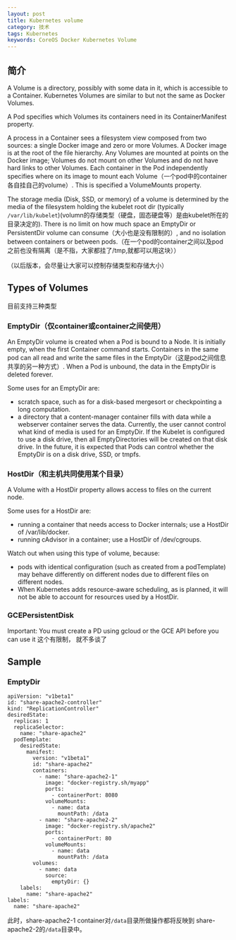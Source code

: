 ```yaml
---
layout: post
title: Kubernetes volume
category: 技术
tags: Kubernetes
keywords: CoreOS Docker Kubernetes Volume
---
```


## 简介


A Volume is a directory, possibly with some data in it, which is accessible to a Container. Kubernetes Volumes are similar to but not the same as Docker Volumes.

A Pod specifies which Volumes its containers need in its ContainerManifest property.

A process in a Container sees a filesystem view composed from two sources: a single Docker image and zero or more Volumes. A Docker image is at the root of the file hierarchy. Any Volumes are mounted at points on the Docker image; Volumes do not mount on other Volumes and do not have hard links to other Volumes. Each container in the Pod independently specifies where on its image to mount each Volume（一个pod中的container各自挂自己的volume）. This is specified a VolumeMounts property.

The storage media (Disk, SSD, or memory) of a volume is determined by the media of the filesystem holding the kubelet root dir (typically `/var/lib/kubelet`)(volumn的存储类型（硬盘，固态硬盘等）是由kubelet所在的目录决定的). There is no limit on how much space an EmptyDir or PersistentDir volume can consume（大小也是没有限制的）, and no isolation between containers or between pods.（在一个pod的container之间以及pod之前也没有隔离（是不指，大家都挂了/tmp,就都可以用这块））

（以后版本，会尽量让大家可以控制存储类型和存储大小）

## Types of Volumes

目前支持三种类型

### EmptyDir（仅container或container之间使用）

An EmptyDir volume is created when a Pod is bound to a Node. It is initially empty, when the first Container command starts. Containers in the same pod can all read and write the same files in the EmptyDir（这是pod之间信息共享的另一种方式）. When a Pod is unbound, the data in the EmptyDir is deleted forever.

Some uses for an EmptyDir are:

- scratch space, such as for a disk-based mergesort or checkpointing a long computation.
- a directory that a content-manager container fills with data while a webserver container serves the data.
Currently, the user cannot control what kind of media is used for an EmptyDir. If the Kubelet is configured to use a disk drive, then all EmptyDirectories will be created on that disk drive. In the future, it is expected that Pods can control whether the EmptyDir is on a disk drive, SSD, or tmpfs.

### HostDir（和主机共同使用某个目录）

A Volume with a HostDir property allows access to files on the current node.

Some uses for a HostDir are:

- running a container that needs access to Docker internals; use a HostDir of /var/lib/docker.
- running cAdvisor in a container; use a HostDir of /dev/cgroups.

Watch out when using this type of volume, because:

- pods with identical configuration (such as created from a podTemplate) may behave differently on different nodes due to different files on different nodes.
- When Kubernetes adds resource-aware scheduling, as is planned, it will not be able to account for resources used by a HostDir.

### GCEPersistentDisk

Important: You must create a PD using gcloud or the GCE API before you can use it
这个有限制， 就不多谈了

## Sample

### EmptyDir

    apiVersion: "v1beta1"
    id: "share-apache2-controller"
    kind: "ReplicationController"
    desiredState:
      replicas: 1
      replicaSelector:
        name: "share-apache2"
      podTemplate:
        desiredState:
          manifest:
            version: "v1beta1"
            id: "share-apache2"
            containers:
              - name: "share-apache2-1"
                image: "docker-registry.sh/myapp"
                ports:
                  - containerPort: 8080
                volumeMounts:
                  - name: data
                    mountPath: /data
              - name: "share-apache2-2"
                image: "docker-registry.sh/apache2"
                ports:
                  - containerPort: 80
                volumeMounts:
                  - name: data
                    mountPath: /data
            volumes:
              - name: data
                source:
                  emptyDir: {}
        labels:
          name: "share-apache2"
    labels:
      name: "share-apache2"
      
此时，share-apache2-1 container对`/data`目录所做操作都将反映到 share-apache2-2的`/data`目录中。


